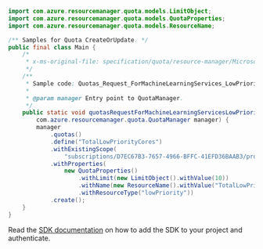 ```java
import com.azure.resourcemanager.quota.models.LimitObject;
import com.azure.resourcemanager.quota.models.QuotaProperties;
import com.azure.resourcemanager.quota.models.ResourceName;

/** Samples for Quota CreateOrUpdate. */
public final class Main {
    /*
     * x-ms-original-file: specification/quota/resource-manager/Microsoft.Quota/preview/2021-03-15-preview/examples/putMachineLearningServicesQuotaRequestLowPriority.json
     */
    /**
     * Sample code: Quotas_Request_ForMachineLearningServices_LowPriorityResource.
     *
     * @param manager Entry point to QuotaManager.
     */
    public static void quotasRequestForMachineLearningServicesLowPriorityResource(
        com.azure.resourcemanager.quota.QuotaManager manager) {
        manager
            .quotas()
            .define("TotalLowPriorityCores")
            .withExistingScope(
                "subscriptions/D7EC67B3-7657-4966-BFFC-41EFD36BAAB3/providers/Microsoft.MachineLearningServices/locations/eastus")
            .withProperties(
                new QuotaProperties()
                    .withLimit(new LimitObject().withValue(10))
                    .withName(new ResourceName().withValue("TotalLowPriorityCores"))
                    .withResourceType("lowPriority"))
            .create();
    }
}
```

Read the [SDK documentation](https://github.com/Azure/azure-sdk-for-java/blob/azure-resourcemanager-quota_1.0.0-beta.2/sdk/quota/azure-resourcemanager-quota/README.md) on how to add the SDK to your project and authenticate.
